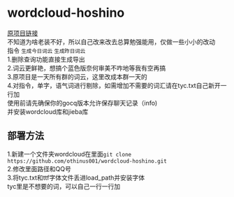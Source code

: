 # wordcloud-hoshino
[原项目链接](https://github.com/erweixi/wordcloud-hoshino)<br> 
不知道为啥老装不好，所以自己改来改去总算勉强能用，仅做一些小小的改动<br> 
指令 `生成今日词云` `生成昨日词云`<br> 
1.删除查询功能直接生成导出<br> 
2.词云更鲜艳，想搞个蓝色版奈何审美不咋地等我有空再搞<br> 
3.原项目是一天所有群的词云，这里改成本群一天的<br> 
4.对指令，单字，语气词进行剔除，如需增加不需要的词汇请在tyc.txt自己新开一行加<br> 
使用前请先确保你的gocq版本允许保存聊天记录（info)<br> 
并安装wordcloud库和jieba库<br>
## 部署方法<br>
1.新建一个文件夹wordcloud在里面`git clone https://github.com/othinus001/wordcloud-hoshino.git`<br>
2.修改里面路径和QQ号<br>
3.将tyc.txt和ttf字体文件丢进load_path并安装字体<br> 
tyc里是不想要的词，可以自己一行一行加<br> 

